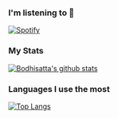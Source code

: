 ### I'm listening to 👋

<!--
**gems2000/gems2000** is a ✨ _special_ ✨ repository because its `README.md` (this file) appears on your GitHub profile.

Here are some ideas to get you started:

- 🔭 I’m currently working on ...
- 🌱 I’m currently learning ...
- 👯 I’m looking to collaborate on ...
- 🤔 I’m looking for help with ...
- 💬 Ask me about ...
- 📫 How to reach me: ...
- 😄 Pronouns: ...
- ⚡ Fun fact: ...
-->
[![Spotify](https://novatorem-one-bice.vercel.app/api/spotify)](https://open.spotify.com/user/31a2xzgzif2lqharuwfpw4dsxyn4)


### My Stats

[![Bodhisatta's github stats](https://github-readme-stats.vercel.app/api?username=gems2000&count_private=true&theme=blue-green&show_icons=true)](https://github.com/anuraghazra/github-readme-stats)


### Languages I use the most

[![Top Langs](https://github-readme-stats.vercel.app/api/top-langs/?username=gems2000&layout=compact)](https://github.com/anuraghazra/github-readme-stats)

